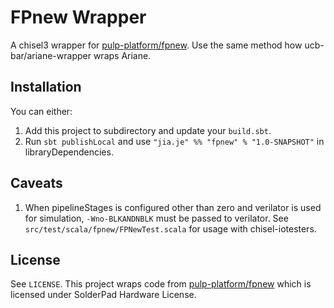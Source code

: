 # FPnew Wrapper

A chisel3 wrapper for [pulp-platform/fpnew](https://github.com/pulp-platform/fpnew). Use the same method how ucb-bar/ariane-wrapper wraps Ariane.

## Installation

You can either:

1. Add this project to subdirectory and update your `build.sbt`.
2. Run `sbt publishLocal` and use `"jia.je" %% "fpnew" % "1.0-SNAPSHOT"` in libraryDependencies.

## Caveats

1. When pipelineStages is configured other than zero and verilator is used for simulation, `-Wno-BLKANDNBLK` must be passed to verilator. See `src/test/scala/fpnew/FPNewTest.scala` for usage with chisel-iotesters.

## License

See `LICENSE`. This project wraps code from [pulp-platform/fpnew](https://github.com/pulp-platform/fpnew) which is licensed under SolderPad Hardware License.

